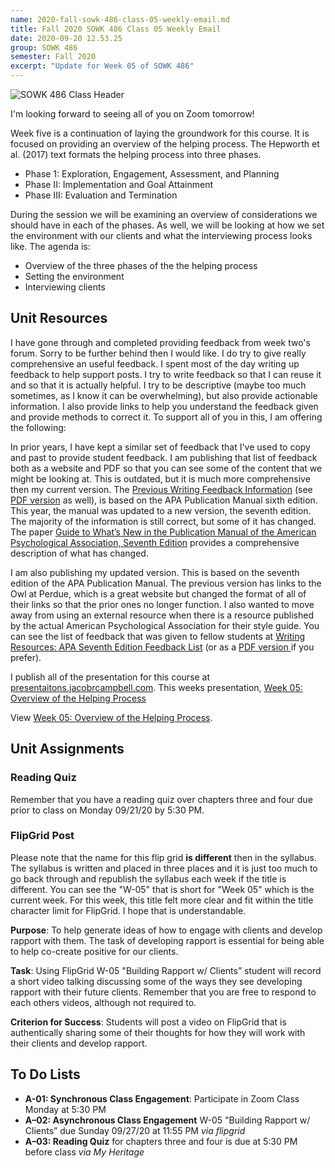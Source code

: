```yaml
---
name: 2020-fall-sowk-486-class-05-weekly-email.md
title: Fall 2020 SOWK 486 Class 05 Weekly Email
date: 2020-09-20 12.53.25
group: SOWK 486
semester: Fall 2020
excerpt: "Update for Week 05 of SOWK 486"
---
```


![SOWK 486 Class Header](https://jacobrcampbell.com/assets/media/2020-fall-sowk-486-class-header.png "SOWK 486 Class Header")

I'm looking forward to seeing all of you on Zoom tomorrow!

Week five is a continuation of laying the groundwork for this course. It is focused on providing an overview of the helping process. The Hepworth et al. (2017) text formats the helping process into three phases. 

- Phase 1: Exploration, Engagement, Assessment, and Planning
- Phase II: Implementation and Goal Attainment
- Phase III: Evaluation and Termination

During the session we will be examining an overview of considerations we should have in each of the phases. As well, we will be looking at how we set the environment with our clients and what the interviewing process looks like. The agenda is:

- Overview of the three phases of the the helping process
- Setting the environment
- Interviewing clients


## Unit Resources

I have gone through and completed providing feedback from week two's forum. Sorry to be further behind then I would like. I do try to give really comprehensive an useful feedback. I spent most of the day writing up feedback to help support posts. I try to write feedback so that I can reuse it and so that it is actually helpful. I try to be descriptive (maybe too much sometimes, as I know it can be overwhelming), but also provide actionable information. I also provide links to help you understand the feedback given and provide methods to correct it. To support all of you in this, I am offering the following:

In prior years, I have kept a similar set of feedback that I've used to copy and past to provide student feedback. I am publishing that list of feedback both as a website and PDF so that you can see some of the content that we might be looking at.  This is outdated, but it is much more comprehensive then my current version. The [Previous Writing Feedback Information](https://jacobrcampbell.com/resources/writing-resources-previous-apa-writing-feedback-list/) (see [PDF version](https://jacobrcampbell.com/assets/media/writing-resources-previous-apa-writing-feedback-list.pdf) as well), is based on the APA Publication Manual sixth edition. This year, the manual was updated to a new version, the seventh edition. The majority of the information is still correct, but some of it has changed.  The paper [Guide to What’s New in the Publication Manual of the American Psychological Association, Seventh Edition](https://apastyle.apa.org/instructional-aids/whats-new-7e-guide.pdf) provides a comprehensive description of what has changed. 

I am also publishing my updated version. This is based on the seventh edition of the APA Publication Manual. The previous version has links to the Owl at Perdue, which is a great website but changed the format of all of their links so that the prior ones no longer function. I also wanted to move away from using an external resource when there is a resource published by the actual American Psychological Association for their style guide. You can see the list of feedback that was given to fellow students at [Writing Resources: APA Seventh Edition Feedback List](https://jacobrcampbell.com/resources/writing-resources-apa-seventh-edition-feedback-list/) (or as a [PDF version ](https://jacobrcampbell.com/assets/media/writing-resources-apa-seventh-edition-feedback-list.pdf) if you prefer).

I publish all of the presentation for this course at [presentaitons.jacobrcampbell.com](https://presentations.jacobrcampbell.com). This weeks presentation, [Week 05: Overview of the Helping Process](https://presentations.jacobrcampbell.com/Z1RghN)

<p data-notist="campjacob/Z1RghN" data-ratio="4:3">View <a href="https://presentations.jacobrcampbell.com/Z1RghN">Week 05: Overview of the Helping Process</a>.</p><script async src="https://on.notist.cloud/embed/002.js"></script>

## Unit Assignments

### Reading Quiz

Remember that you have a reading quiz over chapters three and four due prior to class on Monday 09/21/20 by 5:30 PM.

### FlipGrid Post

Please note that the name for this flip grid **is different** then in the syllabus. The syllabus is written and placed in three places and it is just too much to go back through and republish the syllabus each week if the title is different. You can see the "W-05" that is short for "Week 05" which is the current week. For this week, this title felt more clear and fit within the title character limit for FlipGrid. I hope that is understandable. 

**Purpose**: To help generate ideas of how to engage with clients and develop rapport with them. The task of developing rapport is essential for being able to help co-create positive for our clients. 

**Task**: Using FlipGrid W-05 "Building Rapport w/ Clients” student will record a short video talking discussing some of the ways they see developing rapport with their future clients. Remember that you are free to respond to each others videos, although not required to.

**Criterion for Success**: Students will post a video on FlipGrid that is authentically sharing some of their thoughts for how they will work with their clients and develop rapport.

## To Do Lists

- **A-01: Synchronous Class Engagement**: Participate in Zoom Class Monday at 5:30 PM
- **A–02: Asynchronous Class Engagement** W-05 "Building Rapport w/ Clients” due Sunday 09/27/20 at 11:55 PM _via flipgrid_  
- **A–03: Reading Quiz** for chapters three and four is due at 5:30 PM before class _via My Heritage_  